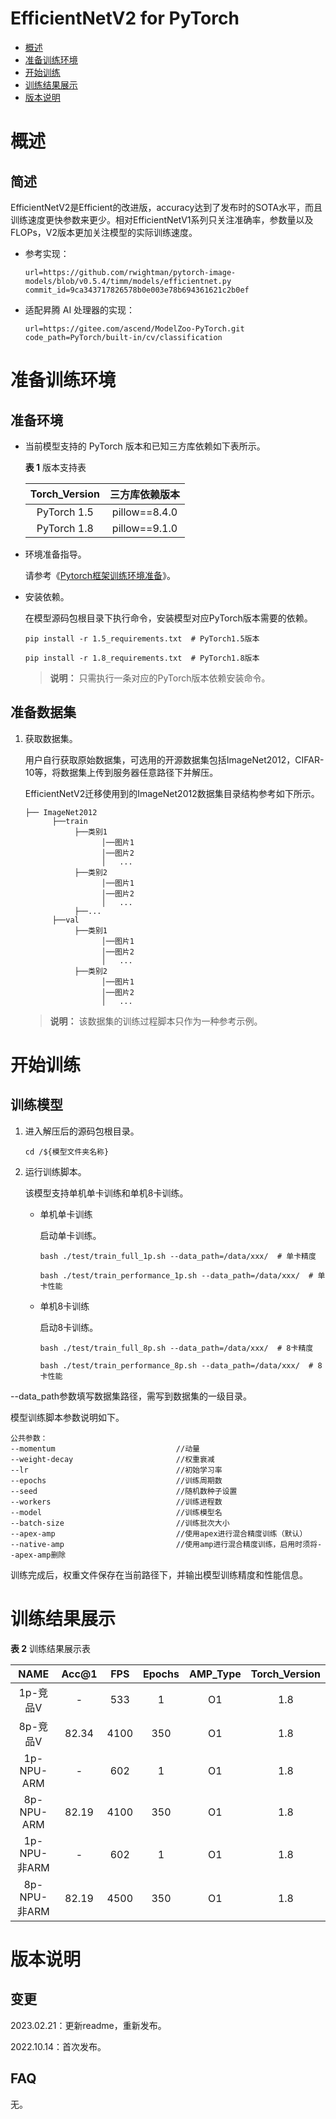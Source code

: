 # EfficientNetV2 for PyTorch

-   [概述](概述.md)
-   [准备训练环境](准备训练环境.md)
-   [开始训练](开始训练.md)
-   [训练结果展示](训练结果展示.md)
-   [版本说明](版本说明.md)



# 概述

## 简述

EfficientNetV2是Efficient的改进版，accuracy达到了发布时的SOTA水平，而且训练速度更快参数来更少。相对EfficientNetV1系列只关注准确率，参数量以及FLOPs，V2版本更加关注模型的实际训练速度。


- 参考实现：

  ```
  url=https://github.com/rwightman/pytorch-image-models/blob/v0.5.4/timm/models/efficientnet.py
  commit_id=9ca343717826578b0e003e78b694361621c2b0ef
  ```

- 适配昇腾 AI 处理器的实现：

  ```
  url=https://gitee.com/ascend/ModelZoo-PyTorch.git
  code_path=PyTorch/built-in/cv/classification
  ```


# 准备训练环境

## 准备环境

- 当前模型支持的 PyTorch 版本和已知三方库依赖如下表所示。

  **表 1**  版本支持表

  | Torch_Version      | 三方库依赖版本                                 |
  | :--------: | :----------------------------------------------------------: |
  | PyTorch 1.5 | pillow==8.4.0 |
  | PyTorch 1.8 | pillow==9.1.0 |
  
- 环境准备指导。

  请参考《[Pytorch框架训练环境准备](https://www.hiascend.com/document/detail/zh/ModelZoo/pytorchframework/ptes)》。
  
- 安装依赖。

  在模型源码包根目录下执行命令，安装模型对应PyTorch版本需要的依赖。
  ```
  pip install -r 1.5_requirements.txt  # PyTorch1.5版本
  
  pip install -r 1.8_requirements.txt  # PyTorch1.8版本
  ```
  > **说明：** 
  >只需执行一条对应的PyTorch版本依赖安装命令。


## 准备数据集

1. 获取数据集。

   用户自行获取原始数据集，可选用的开源数据集包括ImageNet2012，CIFAR-10等，将数据集上传到服务器任意路径下并解压。

   EfficientNetV2迁移使用到的ImageNet2012数据集目录结构参考如下所示。

   ```
   ├── ImageNet2012
         ├──train
              ├──类别1
                    │──图片1
                    │──图片2
                    │   ...       
              ├──类别2
                    │──图片1
                    │──图片2
                    │   ...   
              ├──...                     
         ├──val  
              ├──类别1
                    │──图片1
                    │──图片2
                    │   ...       
              ├──类别2
                    │──图片1
                    │──图片2
                    │   ...              
   ```

   > **说明：** 
   > 该数据集的训练过程脚本只作为一种参考示例。


# 开始训练

## 训练模型

1. 进入解压后的源码包根目录。

   ```
   cd /${模型文件夹名称}
   ```

2. 运行训练脚本。

   该模型支持单机单卡训练和单机8卡训练。

   - 单机单卡训练

     启动单卡训练。

     ```
     bash ./test/train_full_1p.sh --data_path=/data/xxx/  # 单卡精度
     
     bash ./test/train_performance_1p.sh --data_path=/data/xxx/  # 单卡性能
     ```

   - 单机8卡训练

     启动8卡训练。

     ```
     bash ./test/train_full_8p.sh --data_path=/data/xxx/  # 8卡精度
     
     bash ./test/train_performance_8p.sh --data_path=/data/xxx/  # 8卡性能
     ```

--data_path参数填写数据集路径，需写到数据集的一级目录。

模型训练脚本参数说明如下。

   ```
公共参数：
--momentum                           //动量
--weight-decay                       //权重衰减
--lr                                 //初始学习率
--epochs                             //训练周期数
--seed                               //随机数种子设置
--workers                            //训练进程数
--model                              //训练模型名
--batch-size                         //训练批次大小
--apex-amp                           //使用apex进行混合精度训练（默认）
--native-amp                         //使用amp进行混合精度训练，启用时须将--apex-amp删除
   ```

   训练完成后，权重文件保存在当前路径下，并输出模型训练精度和性能信息。

# 训练结果展示

**表 2**  训练结果展示表

|   NAME   | Acc@1 | FPS  | Epochs | AMP_Type | Torch_Version |
| :------: | :---: | :--: | :----: | :------: | :-----------: |
| 1p-竞品V |   -   | 533  |   1    |    O1    |      1.8      |
| 8p-竞品V | 82.34 | 4100 |  350   |    O1    |      1.8      |
|  1p-NPU-ARM  |   -   | 602  |   1    |    O1    |      1.8      |
|  8p-NPU-ARM  | 82.19 | 4100 |  350   |    O1    |      1.8      |
|  1p-NPU-非ARM  |   -   | 602  |   1    |    O1    |      1.8      |
|  8p-NPU-非ARM  | 82.19 | 4500 |  350   |    O1    |      1.8      |


# 版本说明

## 变更

2023.02.21：更新readme，重新发布。

2022.10.14：首次发布。

## FAQ

无。